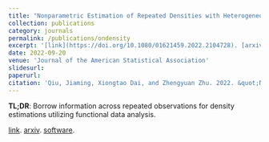 ```yaml
---
title: "Nonparametric Estimation of Repeated Densities with Heterogeneous Sample Sizes"
collection: publications
category: journals
permalink: /publications/ondensity
excerpt: '[link](https://doi.org/10.1080/01621459.2022.2104728). [arxiv](https://arxiv.org/abs/2012.10009). [software](https://github.com/jiamingqiu/densityFPCA).'
date: 2022-09-20
venue: 'Journal of the American Statistical Association'
slidesurl:
paperurl: 
citation: 'Qiu, Jiaming, Xiongtao Dai, and Zhengyuan Zhu. 2022. &quot;Nonparametric Estimation of Repeated Densities with Heterogeneous Sample Sizes.&quot; <i>Journal of the American Statistical Association</i> 119 (545): 176–88.'
---
```


<!-- **Qiu, Jiaming**, Xiongtao Dai, and Zhengyuan Zhu. 2024. "Nonparametric Estimation of Repeated Densities with Heterogeneous Sample Sizes." *Journal of the American Statistical Association* 119 (545): 176–88. -->

**TL;DR**: 
Borrow information across repeated observations for density estimations utilizing functional data analysis.

[link](https://doi.org/10.1080/01621459.2022.2104728). [arxiv](https://arxiv.org/abs/2012.10009). [software](https://github.com/jiamingqiu/densityFPCA).